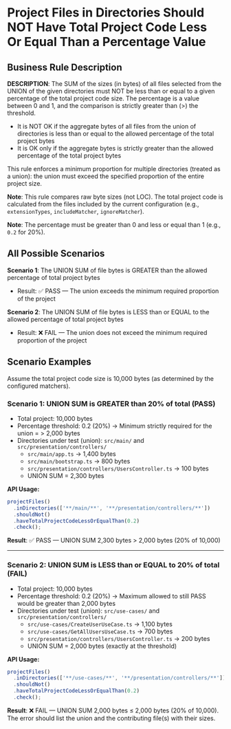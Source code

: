 # Project Files in Directories Should NOT Have Total Project Code Less Or Equal Than a Percentage Value

## Business Rule Description

**DESCRIPTION**: The SUM of the sizes (in bytes) of all files selected from the UNION of the given directories must NOT be less than or equal to a given percentage of the total project code size. The percentage is a value between 0 and 1, and the comparison is strictly greater than (>) the threshold.

- It is NOT OK if the aggregate bytes of all files from the union of directories is less than or equal to the allowed percentage of the total project bytes
- It is OK only if the aggregate bytes is strictly greater than the allowed percentage of the total project bytes

This rule enforces a minimum proportion for multiple directories (treated as a union): the union must exceed the specified proportion of the entire project size.

**Note**: This rule compares raw byte sizes (not LOC). The total project code is calculated from the files included by the current configuration (e.g., `extensionTypes`, `includeMatcher`, `ignoreMatcher`).

**Note**: The percentage must be greater than 0 and less or equal than 1 (e.g., `0.2` for 20%).

## All Possible Scenarios

**Scenario 1**: The UNION SUM of file bytes is GREATER than the allowed percentage of total project bytes

- Result: ✅ PASS — The union exceeds the minimum required proportion of the project

**Scenario 2**: The UNION SUM of file bytes is LESS than or EQUAL to the allowed percentage of total project bytes

- Result: ❌ FAIL — The union does not exceed the minimum required proportion of the project

## Scenario Examples

Assume the total project code size is 10,000 bytes (as determined by the configured matchers).

### Scenario 1: UNION SUM is GREATER than 20% of total (PASS)

- Total project: 10,000 bytes
- Percentage threshold: 0.2 (20%) → Minimum strictly required for the union = > 2,000 bytes
- Directories under test (union): `src/main/` and `src/presentation/controllers/`
  - `src/main/app.ts` → 1,400 bytes
  - `src/main/bootstrap.ts` → 800 bytes
  - `src/presentation/controllers/UsersController.ts` → 100 bytes
  - UNION SUM = 2,300 bytes

**API Usage:**

```typescript
projectFiles()
  .inDirectories(['**/main/**', '**/presentation/controllers/**'])
  .shouldNot()
  .haveTotalProjectCodeLessOrEqualThan(0.2)
  .check();
```

**Result**: ✅ PASS — UNION SUM 2,300 bytes > 2,000 bytes (20% of 10,000)

---

### Scenario 2: UNION SUM is LESS than or EQUAL to 20% of total (FAIL)

- Total project: 10,000 bytes
- Percentage threshold: 0.2 (20%) → Maximum allowed to still PASS would be greater than 2,000 bytes
- Directories under test (union): `src/use-cases/` and `src/presentation/controllers/`
  - `src/use-cases/CreateUserUseCase.ts` → 1,100 bytes
  - `src/use-cases/GetAllUsersUseCase.ts` → 700 bytes
  - `src/presentation/controllers/UsersController.ts` → 200 bytes
  - UNION SUM = 2,000 bytes (exactly at the threshold)

**API Usage:**

```typescript
projectFiles()
  .inDirectories(['**/use-cases/**', '**/presentation/controllers/**'])
  .shouldNot()
  .haveTotalProjectCodeLessOrEqualThan(0.2)
  .check();
```

**Result**: ❌ FAIL — UNION SUM 2,000 bytes ≤ 2,000 bytes (20% of 10,000). The error should list the union and the contributing file(s) with their sizes.

